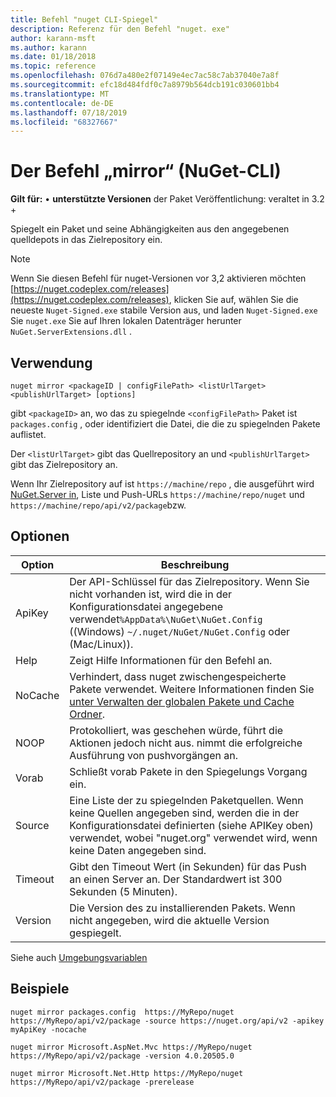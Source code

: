 ```yaml
---
title: Befehl "nuget CLI-Spiegel"
description: Referenz für den Befehl "nuget. exe"
author: karann-msft
ms.author: karann
ms.date: 01/18/2018
ms.topic: reference
ms.openlocfilehash: 076d7a480e2f07149e4ec7ac58c7ab37040e7a8f
ms.sourcegitcommit: efc18d484fdf0c7a8979b564dcb191c030601bb4
ms.translationtype: MT
ms.contentlocale: de-DE
ms.lasthandoff: 07/18/2019
ms.locfileid: "68327667"
---
```

# <a name="mirror-command-nuget-cli"></a>Der Befehl „mirror“ (NuGet-CLI)

**Gilt für:** &bullet; **unterstützte Versionen** der Paket Veröffentlichung: veraltet in 3.2 +

Spiegelt ein Paket und seine Abhängigkeiten aus den angegebenen quelldepots in das Zielrepository ein.

> [!NOTE]
> Wenn Sie diesen Befehl für nuget-Versionen vor 3,2 aktivieren möchten [https://nuget.codeplex.com/releases](https://nuget.codeplex.com/releases), klicken Sie auf, wählen Sie die neueste `Nuget-Signed.exe` stabile Version aus, und laden `Nuget-Signed.exe` Sie `nuget.exe` Sie auf Ihren lokalen Datenträger herunter `NuGet.ServerExtensions.dll` .

## <a name="usage"></a>Verwendung

```cli
nuget mirror <packageID | configFilePath> <listUrlTarget> <publishUrlTarget> [options]
```

gibt `<packageID>` an, wo das zu spiegelnde `<configFilePath>` Paket ist `packages.config` , oder identifiziert die Datei, die die zu spiegelnden Pakete auflistet.

Der `<listUrlTarget>` gibt das Quellrepository an und `<publishUrlTarget>` gibt das Zielrepository an.

Wenn Ihr Zielrepository auf ist `https://machine/repo` , die ausgeführt wird [NuGet.Server in](../../hosting-packages/nuget-server.md), Liste und Push-URLs `https://machine/repo/nuget` und `https://machine/repo/api/v2/package`bzw.

## <a name="options"></a>Optionen

| Option | Beschreibung |
| --- | --- |
| ApiKey | Der API-Schlüssel für das Zielrepository. Wenn Sie nicht vorhanden ist, wird die in der Konfigurationsdatei angegebene verwendet`%AppData%\NuGet\NuGet.Config` ((Windows) `~/.nuget/NuGet/NuGet.Config` oder (Mac/Linux)). |
| Help | Zeigt Hilfe Informationen für den Befehl an. |
| NoCache | Verhindert, dass nuget zwischengespeicherte Pakete verwendet. Weitere Informationen finden Sie [unter Verwalten der globalen Pakete und Cache Ordner](../../consume-packages/managing-the-global-packages-and-cache-folders.md). |
| NOOP | Protokolliert, was geschehen würde, führt die Aktionen jedoch nicht aus. nimmt die erfolgreiche Ausführung von pushvorgängen an. |
| Vorab | Schließt vorab Pakete in den Spiegelungs Vorgang ein. |
| Source | Eine Liste der zu spiegelnden Paketquellen. Wenn keine Quellen angegeben sind, werden die in der Konfigurationsdatei definierten (siehe APIKey oben) verwendet, wobei "nuget.org" verwendet wird, wenn keine Daten angegeben sind. |
| Timeout | Gibt den Timeout Wert (in Sekunden) für das Push an einen Server an. Der Standardwert ist 300 Sekunden (5 Minuten). |
| Version | Die Version des zu installierenden Pakets. Wenn nicht angegeben, wird die aktuelle Version gespiegelt. |

Siehe auch [Umgebungsvariablen](cli-ref-environment-variables.md)

## <a name="examples"></a>Beispiele

```cli
nuget mirror packages.config  https://MyRepo/nuget https://MyRepo/api/v2/package -source https://nuget.org/api/v2 -apikey myApiKey -nocache

nuget mirror Microsoft.AspNet.Mvc https://MyRepo/nuget https://MyRepo/api/v2/package -version 4.0.20505.0

nuget mirror Microsoft.Net.Http https://MyRepo/nuget https://MyRepo/api/v2/package -prerelease
```
